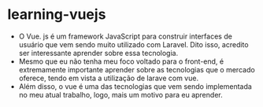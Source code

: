 # learning-vuejs

- O Vue. js é um framework JavaScript para construir interfaces de usuário que vem sendo muito utilizado com Laravel. Dito isso, acredito ser interessante aprender sobre essa tecnologia.
- Mesmo que eu não tenha meu foco voltado para o front-end, é extremamente importante aprender sobre as tecnologias que o mercado oferece, tendo em vista a utilização de larave com vue.
- Além disso, o vue é uma das tecnologias que vem sendo implementada no meu atual trabalho, logo, mais um motivo para eu aprender.
